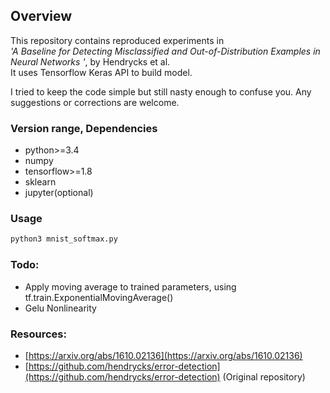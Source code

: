 ## Overview

This repository contains reproduced experiments in  
_'A Baseline for Detecting Misclassified and Out-of-Distribution Examples in Neural Networks
'_, by Hendrycks et al.  
It uses Tensorflow Keras API to build model.

I tried to keep the code simple but still nasty enough to confuse you. Any suggestions or corrections are welcome.

### Version range, Dependencies

-   python>=3.4
-   numpy
-   tensorflow>=1.8
-   sklearn
-   jupyter(optional)

### Usage

```bash
python3 mnist_softmax.py
```

### Todo:

-   Apply moving average to trained parameters, using tf.train.ExponentialMovingAverage()
-   Gelu Nonlinearity

### Resources:

-   [https://arxiv.org/abs/1610.02136](https://arxiv.org/abs/1610.02136)
-   [https://github.com/hendrycks/error-detection](https://github.com/hendrycks/error-detection) (Original repository)

